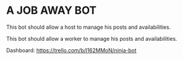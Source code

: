 
# A JOB AWAY BOT


This bot should allow a host to manage his posts and availabilities.

This bot should allow a worker to manage his posts and availabilities.

Dashboard: https://trello.com/b/l162MMoN/ninja-bot